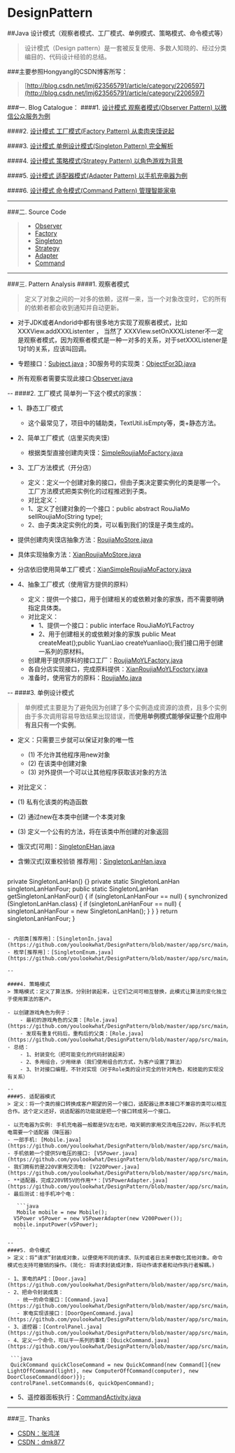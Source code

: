 # DesignPattern
##Java 设计模式（观察者模式、工厂模式、单例模式、策略模式、命令模式等）
> 设计模式（Design pattern）是一套被反复使用、多数人知晓的、经过分类编目的、代码设计经验的总结。

###主要参照Hongyang的CSDN博客所写：
>[http://blog.csdn.net/lmj623565791/article/category/2206597](http://blog.csdn.net/lmj623565791/article/category/2206597)

###一. Blog Catalogue：
####1. [设计模式 观察者模式(Observer Pattern) 以微信公众服务为例](http://blog.csdn.net/lmj623565791/article/details/24179699)

####2. [设计模式 工厂模式(Factory Pattern) 从卖肉夹馍说起](http://blog.csdn.net/lmj623565791/article/details/24460585)

####3. [设计模式 单例设计模式(Singleton Pattern) 完全解析](http://blog.csdn.net/dmk877/article/details/50311791)

####4. [设计模式 策略模式(Strategy Pattern) 以角色游戏为背景](http://blog.csdn.net/lmj623565791/article/details/24116745)

####5. [设计模式 适配器模式(Adapter Pattern) 以手机充电器为例](http://blog.csdn.net/lmj623565791/article/details/25833393)

####6. [设计模式 命令模式(Command Pattern) 管理智能家电](http://blog.csdn.net/lmj623565791/article/details/24602057)

-----

###二. Source Code
> - [Observer](https://github.com/youlookwhat/DesignPattern/tree/master/app/src/main/java/com/example/jingbin/designpattern/observer)
> - [Factory](https://github.com/youlookwhat/DesignPattern/tree/master/app/src/main/java/com/example/jingbin/designpattern/factory)
> - [Singleton](https://github.com/youlookwhat/DesignPattern/tree/master/app/src/main/java/com/example/jingbin/designpattern/singleton)
> - [Strategy](https://github.com/youlookwhat/DesignPattern/tree/master/app/src/main/java/com/example/jingbin/designpattern/strategy)
> - [Adapter](https://github.com/youlookwhat/DesignPattern/tree/master/app/src/main/java/com/example/jingbin/designpattern/adapter)
> - [Command](https://github.com/youlookwhat/DesignPattern/tree/master/app/src/main/java/com/example/jingbin/designpattern/command)

----

###三. Pattern Analysis
####1. 观察者模式
 >  定义了对象之间的一对多的依赖，这样一来，当一个对象改变时，它的所有的依赖者都会收到通知并自动更新。

 - 对于JDK或者Andorid中都有很多地方实现了观察者模式，比如XXXView.addXXXListenter ， 当然了 XXXView.setOnXXXListener不一定是观察者模式，因为观察者模式是一种一对多的关系，对于setXXXListener是1对1的关系，应该叫回调。

 - 专题接口：[Subject.java](https://github.com/youlookwhat/DesignPattern/blob/master/app/src/main/java/com/example/jingbin/designpattern/observer/interfaces/Subject.java) ;  3D服务号的实现类：[ObjectFor3D.java](https://github.com/youlookwhat/DesignPattern/blob/master/app/src/main/java/com/example/jingbin/designpattern/observer/classs/ObjectFor3D.java)
 - 所有观察者需要实现此接口:[Observer.java](https://github.com/youlookwhat/DesignPattern/blob/master/app/src/main/java/com/example/jingbin/designpattern/observer/interfaces/Observer.java)

--
####2. 工厂模式
简单列一下这个模式的家族：

- 1、静态工厂模式

	- 这个最常见了，项目中的辅助类，TextUtil.isEmpty等，类+静态方法。

- 2、简单工厂模式（店里买肉夹馍）

	- 根据类型直接创建肉夹馍：[SimpleRoujiaMoFactory.java](https://github.com/youlookwhat/DesignPattern/blob/master/app/src/main/java/com/example/jingbin/designpattern/factory/classs/SimpleRoujiaMoFactory.java)

- 3、工厂方法模式（开分店）
	-  定义：定义一个创建对象的接口，但由子类决定要实例化的类是哪一个。工厂方法模式把类实例化的过程推迟到子类。
	-  对比定义：
  	 - 1、定义了创建对象的一个接口：public abstract RouJiaMo sellRoujiaMo(String type);
 	 - 2、由子类决定实例化的类，可以看到我们的馍是子类生成的。
 - 提供创建肉夹馍店抽象方法：[RoujiaMoStore.java](https://github.com/youlookwhat/DesignPattern/blob/master/app/src/main/java/com/example/jingbin/designpattern/factory/gcff/RoujiaMoStore.java)
 - 具体实现抽象方法：[XianRoujiaMoStore.java](https://github.com/youlookwhat/DesignPattern/blob/master/app/src/main/java/com/example/jingbin/designpattern/factory/gcff/XianRoujiaMoStore.java)
 - 分店依旧使用简单工厂模式：[XianSimpleRoujiaMoFactory.java](https://github.com/youlookwhat/DesignPattern/blob/master/app/src/main/java/com/example/jingbin/designpattern/factory/gcff/XianSimpleRoujiaMoFactory.java)

- 4、抽象工厂模式（使用官方提供的原料）
	 - 定义：提供一个接口，用于创建相关的或依赖对象的家族，而不需要明确指定具体类。
	 - 对比定义：
	 	- 1、提供一个接口：public interface RouJiaMoYLFactroy
	 	- 2、用于创建相关的或依赖对象的家族 public Meat createMeat();public YuanLiao createYuanliao();我们接口用于创建一系列的原材料。
	 - 创建用于提供原料的接口工厂：[RoujiaMoYLFactory.java](https://github.com/youlookwhat/DesignPattern/blob/master/app/src/main/java/com/example/jingbin/designpattern/factory/cxgc/RoujiaMoYLFactory.java)
	 - 各自分店实现接口，完成原料提供：[XianRoujiaMoYLFoctory.java](https://github.com/youlookwhat/DesignPattern/blob/master/app/src/main/java/com/example/jingbin/designpattern/factory/cxgc/XianRoujiaMoYLFoctory.java)
	 - 准备时，使用官方的原料：[RoujiaMo.java](https://github.com/youlookwhat/DesignPattern/blob/master/app/src/main/java/com/example/jingbin/designpattern/factory/cxgc/RoujiaMo.java)

--
####3. 单例设计模式
 >  单例模式主要是为了避免因为创建了多个实例造成资源的浪费，且多个实例由于多次调用容易导致结果出现错误，而**使用单例模式能够保证整个应用中有且只有一个实例**。
 
 - 定义：只需要三步就可以保证对象的唯一性
   - (1) 不允许其他程序用new对象
   - (2) 在该类中创建对象
   - (3) 对外提供一个可以让其他程序获取该对象的方法
 - 对比定义：
  - (1) 私有化该类的构造函数
  - (2) 通过new在本类中创建一个本类对象
  - (3) 定义一个公有的方法，将在该类中所创建的对象返回

- 饿汉式[可用]：[SingletonEHan.java](https://github.com/youlookwhat/DesignPattern/blob/master/app/src/main/java/com/example/jingbin/designpattern/singleton/ehan/SingletonEHan.java)
- 含懒汉式[双重校验锁 推荐用]：[SingletonLanHan.java](https://github.com/youlookwhat/DesignPattern/blob/master/app/src/main/java/com/example/jingbin/designpattern/singleton/lanhan/SingletonLanHan.java)

  ```java
 private SingletonLanHan() {}
 private static SingletonLanHan singletonLanHanFour;
 public static SingletonLanHan getSingletonLanHanFour() {
	    if (singletonLanHanFour == null) {
	        synchronized (SingletonLanHan.class) {
	            if (singletonLanHanFour == null) {
	                singletonLanHanFour = new SingletonLanHan();
	            }
	        }
	    }
	    return singletonLanHanFour;
}
    
 ```
 
- 内部类[推荐用]：[SingletonIn.java](https://github.com/youlookwhat/DesignPattern/blob/master/app/src/main/java/com/example/jingbin/designpattern/singleton/inclass/SingletonIn.java)
- 枚举[推荐用]：[SingletonEnum.java](https://github.com/youlookwhat/DesignPattern/blob/master/app/src/main/java/com/example/jingbin/designpattern/singleton/enums/SingletonEnum.java)
 
--

####4. 策略模式
> 策略模式：定义了算法族，分别封装起来，让它们之间可相互替换，此模式让算法的变化独立于使用算法的客户。

 - 以创建游戏角色为例子：
 	 - 最初的游戏角色的父类：[Role.java](https://github.com/youlookwhat/DesignPattern/blob/master/app/src/main/java/com/example/jingbin/designpattern/strategy/old/Role.java)
 	 - 发现有重复代码后，重构后的父类：[Role.java](https://github.com/youlookwhat/DesignPattern/blob/master/app/src/main/java/com/example/jingbin/designpattern/strategy/better/Role.java)
 - 总结：
	 - 1、封装变化（把可能变化的代码封装起来）
	 - 2、多用组合，少用继承（我们使用组合的方式，为客户设置了算法）
	 - 3、针对接口编程，不针对实现（对于Role类的设计完全的针对角色，和技能的实现没有关系）

--
####5. 适配器模式
> 定义：将一个类的接口转换成客户期望的另一个接口，适配器让原本接口不兼容的类可以相互合作。这个定义还好，说适配器的功能就是把一个接口转成另一个接口。

 - 以充电器为实例: 手机充电器一般都是5V左右吧，咱天朝的家用交流电压220V，所以手机充电需要一个适配器（降压器）
 - 一部手机: [Mobile.java](https://github.com/youlookwhat/DesignPattern/blob/master/app/src/main/java/com/example/jingbin/designpattern/adapter/Mobile.java)
 - 手机依赖一个提供5V电压的接口: [V5Power.java](https://github.com/youlookwhat/DesignPattern/blob/master/app/src/main/java/com/example/jingbin/designpattern/adapter/V5Power.java)
 - 我们拥有的是220V家用交流电: [V220Power.java](https://github.com/youlookwhat/DesignPattern/blob/master/app/src/main/java/com/example/jingbin/designpattern/adapter/V200Power.java)
 - **适配器，完成220V转5V的作用**：[V5PowerAdapter.java](https://github.com/youlookwhat/DesignPattern/blob/master/app/src/main/java/com/example/jingbin/designpattern/adapter/V5PowerAdapter.java)
 - 最后测试：给手机冲个电：
 	
 	```java
 	Mobile mobile = new Mobile();
   V5Power v5Power = new V5PowerAdapter(new V200Power());
   mobile.inputPower(v5Power);
 	```

--
####5. 命令模式
> 定义：将“请求”封装成对象，以便使用不同的请求、队列或者日志来参数化其他对象。命令模式也支持可撤销的操作。(简化: 将请求封装成对象，将动作请求者和动作执行者解耦。)

 - 1、家电的API：[Door.java](https://github.com/youlookwhat/DesignPattern/blob/master/app/src/main/java/com/example/jingbin/designpattern/command/Door.java)
 - 2、把命令封装成类： 
 	- 统一的命令接口：[Command.java](https://github.com/youlookwhat/DesignPattern/blob/master/app/src/main/java/com/example/jingbin/designpattern/command/Command.java)
 	- 家电实现该接口：[DoorOpenCommand.java](https://github.com/youlookwhat/DesignPattern/blob/master/app/src/main/java/com/example/jingbin/designpattern/command/DoorOpenCommand.java)
 - 3、遥控器：[ControlPanel.java](https://github.com/youlookwhat/DesignPattern/blob/master/app/src/main/java/com/example/jingbin/designpattern/command/ControlPanel.java)
 - 4、定义一个命令，可以干一系列的事情：[QuickCommand.java](https://github.com/youlookwhat/DesignPattern/blob/master/app/src/main/java/com/example/jingbin/designpattern/command/QuickCommand.java)
  
  ```java
  QuickCommand quickCloseCommand = new QuickCommand(new Command[]{new LightOffCommand(light), new ComputerOffCommand(computer), new DoorCloseCommand(door)});
  controlPanel.setCommands(6, quickOpenCommand);
  ```
  
 - 5、遥控器面板执行：[CommandActivity.java](https://github.com/youlookwhat/DesignPattern/blob/master/app/src/main/java/com/example/jingbin/designpattern/command/CommandActivity.java)


---

###三. Thanks
- [CSDN：张鸿洋](http://blog.csdn.net/lmj623565791)
- [CSDN：dmk877](http://blog.csdn.net/dmk877/article/details/50311791)